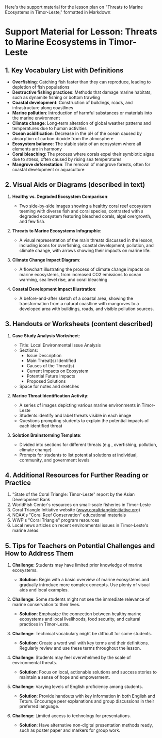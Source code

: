 Here's the support material for the lesson plan on "Threats to Marine Ecosystems in Timor-Leste," formatted in Markdown:

# Support Material for Lesson: Threats to Marine Ecosystems in Timor-Leste

## 1. Key Vocabulary List with Definitions

- **Overfishing**: Catching fish faster than they can reproduce, leading to depletion of fish populations
- **Destructive fishing practices**: Methods that damage marine habitats, such as dynamite fishing or bottom trawling
- **Coastal development**: Construction of buildings, roads, and infrastructure along coastlines
- **Marine pollution**: Introduction of harmful substances or materials into the marine environment
- **Climate change**: Long-term alteration of global weather patterns and temperatures due to human activities
- **Ocean acidification**: Decrease in the pH of the ocean caused by absorption of carbon dioxide from the atmosphere
- **Ecosystem balance**: The stable state of an ecosystem where all elements are in harmony
- **Coral bleaching**: The process where corals expel their symbiotic algae due to stress, often caused by rising sea temperatures
- **Mangrove deforestation**: The removal of mangrove forests, often for coastal development or aquaculture

## 2. Visual Aids or Diagrams (described in text)

1. **Healthy vs. Degraded Ecosystem Comparison**:
   - Two side-by-side images showing a healthy coral reef ecosystem teeming with diverse fish and coral species, contrasted with a degraded ecosystem featuring bleached corals, algal overgrowth, and few fish.

2. **Threats to Marine Ecosystems Infographic**:
   - A visual representation of the main threats discussed in the lesson, including icons for overfishing, coastal development, pollution, and climate change, with arrows showing their impacts on marine life.

3. **Climate Change Impact Diagram**:
   - A flowchart illustrating the process of climate change impacts on marine ecosystems, from increased CO2 emissions to ocean warming, sea level rise, and coral bleaching.

4. **Coastal Development Impact Illustration**:
   - A before-and-after sketch of a coastal area, showing the transformation from a natural coastline with mangroves to a developed area with buildings, roads, and visible pollution sources.

## 3. Handouts or Worksheets (content described)

1. **Case Study Analysis Worksheet**:
   - Title: Local Environmental Issue Analysis
   - Sections:
     - Issue Description
     - Main Threat(s) Identified
     - Causes of the Threat(s)
     - Current Impacts on Ecosystem
     - Potential Future Impacts
     - Proposed Solutions
   - Space for notes and sketches

2. **Marine Threat Identification Activity**:
   - A series of images depicting various marine environments in Timor-Leste
   - Students identify and label threats visible in each image
   - Questions prompting students to explain the potential impacts of each identified threat

3. **Solution Brainstorming Template**:
   - Divided into sections for different threats (e.g., overfishing, pollution, climate change)
   - Prompts for students to list potential solutions at individual, community, and government levels

## 4. Additional Resources for Further Reading or Practice

1. "State of the Coral Triangle: Timor-Leste" report by the Asian Development Bank
2. WorldFish Center's resources on small-scale fisheries in Timor-Leste
3. Coral Triangle Initiative website (www.coraltriangleinitiative.org)
4. NOAA's "Coral Reef Conservation" educational materials
5. WWF's "Coral Triangle" program resources
6. Local news articles on recent environmental issues in Timor-Leste's marine areas

## 5. Tips for Teachers on Potential Challenges and How to Address Them

1. **Challenge**: Students may have limited prior knowledge of marine ecosystems.
   - **Solution**: Begin with a basic overview of marine ecosystems and gradually introduce more complex concepts. Use plenty of visual aids and local examples.

2. **Challenge**: Some students might not see the immediate relevance of marine conservation to their lives.
   - **Solution**: Emphasize the connection between healthy marine ecosystems and local livelihoods, food security, and cultural practices in Timor-Leste.

3. **Challenge**: Technical vocabulary might be difficult for some students.
   - **Solution**: Create a word wall with key terms and their definitions. Regularly review and use these terms throughout the lesson.

4. **Challenge**: Students may feel overwhelmed by the scale of environmental threats.
   - **Solution**: Focus on local, actionable solutions and success stories to maintain a sense of hope and empowerment.

5. **Challenge**: Varying levels of English proficiency among students.
   - **Solution**: Provide handouts with key information in both English and Tetum. Encourage peer explanations and group discussions in their preferred language.

6. **Challenge**: Limited access to technology for presentations.
   - **Solution**: Have alternative non-digital presentation methods ready, such as poster paper and markers for group work.